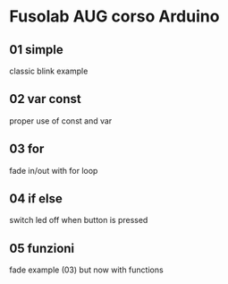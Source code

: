 Fusolab AUG corso Arduino
=========================

## 01 simple
classic blink example

## 02 var const
proper use of const and var

## 03 for
fade in/out with for loop

## 04 if else
switch led off when button is pressed

## 05 funzioni
fade example (03) but now with functions
